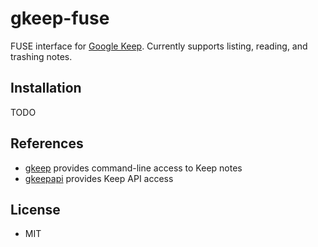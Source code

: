 # gkeep-fuse

FUSE interface for [Google Keep](https://www.google.com/keep/).  Currently
supports listing, reading, and trashing notes.

## Installation

TODO

## References

* [gkeep](https://github.com/Nekmo/gkeep) provides command-line access to Keep notes
* [gkeepapi](https://github.com/kiwiz/gkeepapi) provides Keep API access

## License

* MIT

